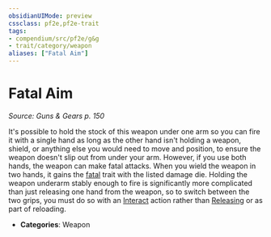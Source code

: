 ```yaml
---
obsidianUIMode: preview
cssclass: pf2e,pf2e-trait
tags:
- compendium/src/pf2e/g&g
- trait/category/weapon
aliases: ["Fatal Aim"]
---
```

# Fatal Aim  
*Source: Guns & Gears p. 150*  

It's possible to hold the stock of this weapon under one arm so you can fire it with a single hand as long as the other hand isn't holding a weapon, shield, or anything else you would need to move and position, to ensure the weapon doesn't slip out from under your arm. However, if you use both hands, the weapon can make fatal attacks. When you wield the weapon in two hands, it gains the [fatal](/rules/traits/fatal.md) trait with the listed damage die. Holding the weapon underarm stably enough to fire is significantly more complicated than just releasing one hand from the weapon, so to switch between the two grips, you must do so with an [Interact](/rules/actions/interact.md) action rather than [Releasing](/rules/actions/release.md) or as part of reloading.

- **Categories**: Weapon
